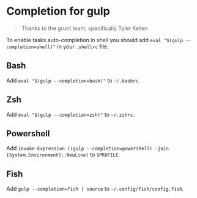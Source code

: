 # Completion for gulp

> Thanks to the grunt team, specifically Tyler Kellen

To enable tasks auto-completion in shell you should add `eval "$(gulp --completion=shell)"` in
your `.shellrc` file.

## Bash

Add `eval "$(gulp --completion=bash)"` to `~/.bashrc`.

## Zsh

Add `eval "$(gulp --completion=zsh)"` to `~/.zshrc`.

## Powershell

Add `Invoke-Expression ((gulp --completion=powershell) -join [System.Environment]::NewLine)`
to `$PROFILE`.

## Fish

Add `gulp --completion=fish | source` to `~/.config/fish/config.fish`.
